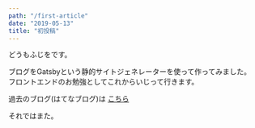 ```yaml
---
path: "/first-article"
date: "2019-05-13"
title: "初投稿"
---
```


どうもふじをです。

ブログをGatsbyという静的サイトジェネレーターを使って作ってみました。  
フロントエンドのお勉強としてこれからいじって行きます。

過去のブログ(はてなブログ)は [こちら](https://ffjlabo.hatenablog.com)

それではまた。
